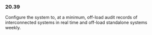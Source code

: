 
### 20.39  
Configure the system to, at a minimum, off-load audit records of interconnected systems in real time and off-load standalone systems weekly.   
